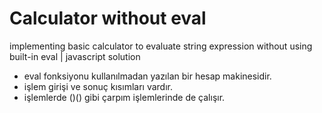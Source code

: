 # Calculator without eval
implementing basic calculator to evaluate string expression without using built-in eval | javascript solution

* eval fonksiyonu kullanılmadan yazılan bir hesap makinesidir.
* işlem girişi ve sonuç kısımları vardır.
* işlemlerde ()() gibi çarpım işlemlerinde de çalışır.
